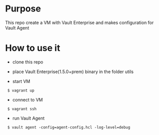# Purpose

This repo create a VM with Vault Enterprise and makes configuration for Vault Agent


# How to use it

* clone this repo

* place Vault Enterprise(1.5.0+prem) binary in the folder utils

* start VM

` $ vagrant up`

* connect to VM

` $ vagrant ssh`

* run Vault Agent

` $ vault agent -config=agent-config.hcl -log-level=debug`
